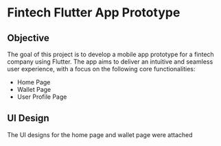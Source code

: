# Fintech Flutter App Prototype

## Objective

The goal of this project is to develop a mobile app prototype for a fintech company using Flutter. The app aims to deliver an intuitive and seamless user experience, with a focus on the following core functionalities:
- Home Page
- Wallet Page
- User Profile Page

## UI Design

The UI designs for the home page and wallet page were attached
